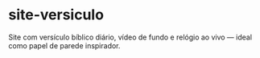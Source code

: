 # site-versiculo
Site com versículo bíblico diário, vídeo de fundo e relógio ao vivo — ideal como papel de parede inspirador.

